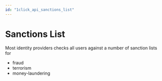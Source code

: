 ```yaml
---
id: "1click_api_sanctions_list"
---
```


# Sanctions List

Most identity providers checks all users against a number of sanction lists for 

- fraud
- terrorism
- money-laundering
